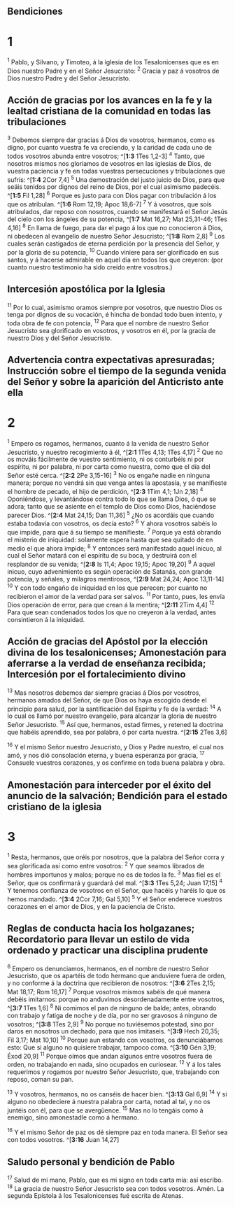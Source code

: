 ## Bendiciones
# 1 
<sup class='bibleverse'>1</sup> Pablo, y Silvano, y Timoteo, á la iglesia de los Tesalonicenses que es en Dios nuestro Padre y en el Señor Jesucristo: <sup class='bibleverse'>2</sup> Gracia y paz á vosotros de Dios nuestro Padre y del Señor Jesucristo. 

## Acción de gracias por los avances en la fe y la lealtad cristiana de la comunidad en todas las tribulaciones
<sup class='bibleverse'>3</sup> Debemos siempre dar gracias á Dios de vosotros, hermanos, como es digno, por cuanto vuestra fe va creciendo, y la caridad de cada uno de todos vosotros abunda entre vosotros; ^[**1:3** 1Tes 1,2-3] <sup class='bibleverse'>4</sup> Tanto, que nosotros mismos nos gloriamos de vosotros en las iglesias de Dios, de vuestra paciencia y fe en todas vuestras persecuciones y tribulaciones que sufrís: ^[**1:4** 2Cor 7,4] <sup class='bibleverse'>5</sup> Una demostración del justo juicio de Dios, para que seáis tenidos por dignos del reino de Dios, por el cual asimismo padecéis. ^[**1:5** Fil 1,28] <sup class='bibleverse'>6</sup> Porque es justo para con Dios pagar con tribulación á los que os atribulan. ^[**1:6** Rom 12,19; Apoc 18,6-7] <sup class='bibleverse'>7</sup> Y á vosotros, que sois atribulados, dar reposo con nosotros, cuando se manifestará el Señor Jesús del cielo con los ángeles de su potencia, ^[**1:7** Mat 16,27; Mat 25,31-46; 1Tes 4,16] <sup class='bibleverse'>8</sup> En llama de fuego, para dar el pago á los que no conocieron á Dios, ni obedecen al evangelio de nuestro Señor Jesucristo; ^[**1:8** Rom 2,8] <sup class='bibleverse'>9</sup> Los cuales serán castigados de eterna perdición por la presencia del Señor, y por la gloria de su potencia, <sup class='bibleverse'>10</sup> Cuando viniere para ser glorificado en sus santos, y á hacerse admirable en aquel día en todos los que creyeron: (por cuanto nuestro testimonio ha sido creído entre vosotros.) 
     

## Intercesión apostólica por la Iglesia
<sup class='bibleverse'>11</sup> Por lo cual, asimismo oramos siempre por vosotros, que nuestro Dios os tenga por dignos de su vocación, é hincha de bondad todo buen intento, y toda obra de fe con potencia, <sup class='bibleverse'>12</sup> Para que el nombre de nuestro Señor Jesucristo sea glorificado en vosotros, y vosotros en él, por la gracia de nuestro Dios y del Señor Jesucristo. 

## Advertencia contra expectativas apresuradas; Instrucción sobre el tiempo de la segunda venida del Señor y sobre la aparición del Anticristo ante ella
# 2 
<sup class='bibleverse'>1</sup> Empero os rogamos, hermanos, cuanto á la venida de nuestro Señor Jesucristo, y nuestro recogimiento á él, ^[**2:1** 1Tes 4,13; 1Tes 4,17] <sup class='bibleverse'>2</sup> Que no os mováis fácilmente de vuestro sentimiento, ni os conturbéis ni por espíritu, ni por palabra, ni por carta como nuestra, como que el día del Señor esté cerca. ^[**2:2** 2Pe 3,15-16] <sup class='bibleverse'>3</sup> No os engañe nadie en ninguna manera; porque no vendrá sin que venga antes la apostasía, y se manifieste el hombre de pecado, el hijo de perdición, ^[**2:3** 1Tim 4,1; 1Jn 2,18] <sup class='bibleverse'>4</sup> Oponiéndose, y levantándose contra todo lo que se llama Dios, ó que se adora; tanto que se asiente en el templo de Dios como Dios, haciéndose parecer Dios. ^[**2:4** Mat 24,15; Dan 11,36] <sup class='bibleverse'>5</sup> ¿No os acordáis que cuando estaba todavía con vosotros, os decía esto? <sup class='bibleverse'>6</sup> Y ahora vosotros sabéis lo que impide, para que á su tiempo se manifieste. <sup class='bibleverse'>7</sup> Porque ya está obrando el misterio de iniquidad: solamente espera hasta que sea quitado de en medio el que ahora impide; <sup class='bibleverse'>8</sup> Y entonces será manifestado aquel inicuo, al cual el Señor matará con el espíritu de su boca, y destruirá con el resplandor de su venida; ^[**2:8** Is 11,4; Apoc 19,15; Apoc 19,20] <sup class='bibleverse'>9</sup> A aquel inicuo, cuyo advenimiento es según operación de Satanás, con grande potencia, y señales, y milagros mentirosos, ^[**2:9** Mat 24,24; Apoc 13,11-14] <sup class='bibleverse'>10</sup> Y con todo engaño de iniquidad en los que perecen; por cuanto no recibieron el amor de la verdad para ser salvos. <sup class='bibleverse'>11</sup> Por tanto, pues, les envía Dios operación de error, para que crean á la mentira; ^[**2:11** 2Tim 4,4] <sup class='bibleverse'>12</sup> Para que sean condenados todos los que no creyeron á la verdad, antes consintieron á la iniquidad. 
      

## Acción de gracias del Apóstol por la elección divina de los tesalonicenses; Amonestación para aferrarse a la verdad de enseñanza recibida; Intercesión por el fortalecimiento divino
<sup class='bibleverse'>13</sup> Mas nosotros debemos dar siempre gracias á Dios por vosotros, hermanos amados del Señor, de que Dios os haya escogido desde el principio para salud, por la santificación del Espíritu y fe de la verdad: <sup class='bibleverse'>14</sup> A lo cual os llamó por nuestro evangelio, para alcanzar la gloria de nuestro Señor Jesucristo. <sup class='bibleverse'>15</sup> Así que, hermanos, estad firmes, y retened la doctrina que habéis aprendido, sea por palabra, ó por carta nuestra. ^[**2:15** 2Tes 3,6] 


<sup class='bibleverse'>16</sup> Y el mismo Señor nuestro Jesucristo, y Dios y Padre nuestro, el cual nos amó, y nos dió consolación eterna, y buena esperanza por gracia, <sup class='bibleverse'>17</sup> Consuele vuestros corazones, y os confirme en toda buena palabra y obra. 

## Amonestación para interceder por el éxito del anuncio de la salvación; Bendición para el estado cristiano de la iglesia
# 3 
<sup class='bibleverse'>1</sup> Resta, hermanos, que oréis por nosotros, que la palabra del Señor corra y sea glorificada así como entre vosotros: <sup class='bibleverse'>2</sup> Y que seamos librados de hombres importunos y malos; porque no es de todos la fe. <sup class='bibleverse'>3</sup> Mas fiel es el Señor, que os confirmará y guardará del mal. ^[**3:3** 1Tes 5,24; Juan 17,15] <sup class='bibleverse'>4</sup> Y tenemos confianza de vosotros en el Señor, que hacéis y haréis lo que os hemos mandado. ^[**3:4** 2Cor 7,16; Gal 5,10] <sup class='bibleverse'>5</sup> Y el Señor enderece vuestros corazones en el amor de Dios, y en la paciencia de Cristo. 
 

## Reglas de conducta hacia los holgazanes; Recordatorio para llevar un estilo de vida ordenado y practicar una disciplina prudente
<sup class='bibleverse'>6</sup> Empero os denunciamos, hermanos, en el nombre de nuestro Señor Jesucristo, que os apartéis de todo hermano que anduviere fuera de orden, y no conforme á la doctrina que recibieron de nosotros: ^[**3:6** 2Tes 2,15; Mat 18,17; Rom 16,17] <sup class='bibleverse'>7</sup> Porque vosotros mismos sabéis de qué manera debéis imitarnos: porque no anduvimos desordenadamente entre vosotros, ^[**3:7** 1Tes 1,6] <sup class='bibleverse'>8</sup> Ni comimos el pan de ninguno de balde; antes, obrando con trabajo y fatiga de noche y de día, por no ser gravosos á ninguno de vosotros; ^[**3:8** 1Tes 2,9] <sup class='bibleverse'>9</sup> No porque no tuviésemos potestad, sino por daros en nosotros un dechado, para que nos imitaseis. ^[**3:9** Hech 20,35; Fil 3,17; Mat 10,10] <sup class='bibleverse'>10</sup> Porque aun estando con vosotros, os denunciábamos esto: Que si alguno no quisiere trabajar, tampoco coma. ^[**3:10** Gén 3,19; Éxod 20,9] <sup class='bibleverse'>11</sup> Porque oímos que andan algunos entre vosotros fuera de orden, no trabajando en nada, sino ocupados en curiosear. <sup class='bibleverse'>12</sup> Y á los tales requerimos y rogamos por nuestro Señor Jesucristo, que, trabajando con reposo, coman su pan. 
    

<sup class='bibleverse'>13</sup> Y vosotros, hermanos, no os canséis de hacer bien. ^[**3:13** Gal 6,9] <sup class='bibleverse'>14</sup> Y si alguno no obedeciere á nuestra palabra por carta, notad al tal, y no os juntéis con él, para que se avergüence. <sup class='bibleverse'>15</sup> Mas no lo tengáis como á enemigo, sino amonestadle como á hermano. 


<sup class='bibleverse'>16</sup> Y el mismo Señor de paz os dé siempre paz en toda manera. El Señor sea con todos vosotros. ^[**3:16** Juan 14,27] 


## Saludo personal y bendición de Pablo
<sup class='bibleverse'>17</sup> Salud de mi mano, Pablo, que es mi signo en toda carta mía: así escribo. <sup class='bibleverse'>18</sup> La gracia de nuestro Señor Jesucristo sea con todos vosotros. Amén. La segunda Epístola á los Tesalonicenses fué escrita de Atenas. 